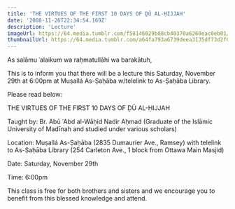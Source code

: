 ```yaml
---
title: 'THE VIRTUES OF THE FIRST 10 DAYS OF ḎŪ AL-ḤIJJAH'
date: '2008-11-26T22:34:54.169Z'
description: 'Lecture'
imageUrl: https://64.media.tumblr.com/f58146029b08cb40370a6260eac0eb01/tumblr_o9qbi1YbRE1urbvkxo1_1280.jpg
thumbnailUrl: https://64.media.tumblr.com/a64fa793a6739deea3135df73d2f00ce/tumblr_olk6jjqewM1rd4og0o1_1280.jpg
---
```


As salāmu ʿalaikum wa raḥmatullāhi wa barakātuh,

This is to inform you that there will be a lecture this Saturday, November 29th at 6:00pm at Muṣallá As-Ṣaḥāba w/telelink to As-Ṣaḥāba Library.

Please read below:

THE VIRTUES OF THE FIRST 10 DAYS OF ḎŪ AL-ḤIJJAH

Taught by:
Br. Abū ʿAbd al-Wāḥid Nadir Aḥmad
(Graduate of the Islāmic University of Madīnah and studied under various scholars)

Location:
Muṣallá As-Ṣaḥāba (2835 Dumaurier Ave., Ramsey) with telelink to As-Ṣaḥāba Library
(254 Carleton Ave., 1 block from Ottawa Main Masjid)

Date:
Saturday, November 29th

Time:
6:00pm

This class is free for both brothers and sisters and we encourage you to benefit from this blessed knowledge and attend.
